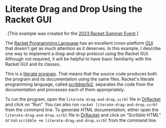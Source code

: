 Literate Drag and Drop Using the Racket GUI
===========================================
.
[This example was created for the [2023 Racket Summer Event](https://racket.discourse.group/t/the-2023-racket-summer-event).]

The [Racket Programming Language](https://www.racket-lang.org/) has an excellent cross-platform [GUI](https://docs.racket-lang.org/gui/index.html) that doesn't 
get as much attention as it deserves. In this example, I describe one way to implement a drag-and-drop protocol using the Racket GUI. Although not 
required, it will be helpful to have basic familiarity with the Racket GUI and its classes. 

This is a [literate program](https://en.wikipedia.org/wiki/Literate_programming). That means that the 
source code produces both the program and its documentation using the same files. Racket's literate programming language, called [scribble/lp2](https://docs.racket-lang.org/scribble/lp.html), separates the code from the documentation and processes each of them appropriately. 

To run the program, open the `literate-drag-and-drop.scrbl` file in [DrRacket](https://docs.racket-lang.org/drracket/index.html") and click on “Run”. You can also run `racket literate-drag-and-drop.scrbl` from the command line. To generate HTML documentation, either open the `literate-drag-and-drop.scrbl` file in [DrRacket](https://docs.racket-lang.org/drracket/index.html") and click on “Scribble HTML” or run `scribble +m literate-drag-and-drop.scrbl` from the command line.
